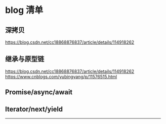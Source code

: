 # blog 清单

## 深拷贝

https://blog.csdn.net/cc18868876837/article/details/114918262

## 继承与原型链

https://blog.csdn.net/cc18868876837/article/details/114918262
https://www.cnblogs.com/yubingyang/p/11576515.html

## Promise/async/await

## Iterator/next/yield

---
